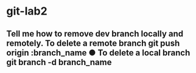 # git-lab2
Tell me how to remove dev branch locally and remotely.
To delete a remote branch
git push origin :branch_name
● To delete a local branch
git branch -d branch_name
--------------------------------------------------------------------
